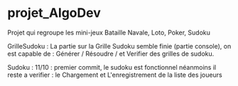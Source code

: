 # projet_AlgoDev
Projet qui regroupe les mini-jeux Bataille Navale, Loto, Poker, Sudoku


GrilleSudoku :
La partie sur la Grille Sudoku semble finie (partie console), on est capable de : Générer / Résoudre / et Verifier des grilles de sudoku.


Sudoku :
11/10 : premier commit, le sudoku est fonctionnel néanmoins il reste a verifier : le Chargement et L'enregistrement de la liste des joueurs
